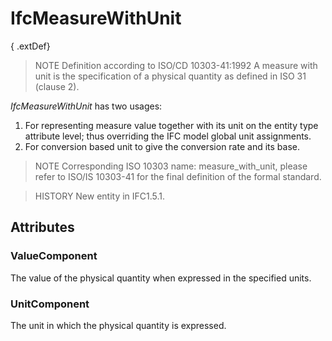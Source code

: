 # IfcMeasureWithUnit

{ .extDef}
<!-- end of short definition -->

> NOTE Definition according to ISO/CD 10303-41:1992
> A measure with unit is the specification of a physical quantity as defined in ISO 31 (clause 2).

_IfcMeasureWithUnit_ has two usages:
1. For representing measure value together with its unit on the entity type attribute level; thus overriding the IFC model global unit assignments.
2. For conversion based unit to give the conversion rate and its base.

> NOTE Corresponding ISO 10303 name: measure_with_unit, please refer to ISO/IS 10303-41 for the final definition of the formal standard.

> HISTORY New entity in IFC1.5.1.

## Attributes

### ValueComponent
The value of the physical quantity when expressed in the specified units.

### UnitComponent
The unit in which the physical quantity is expressed.
